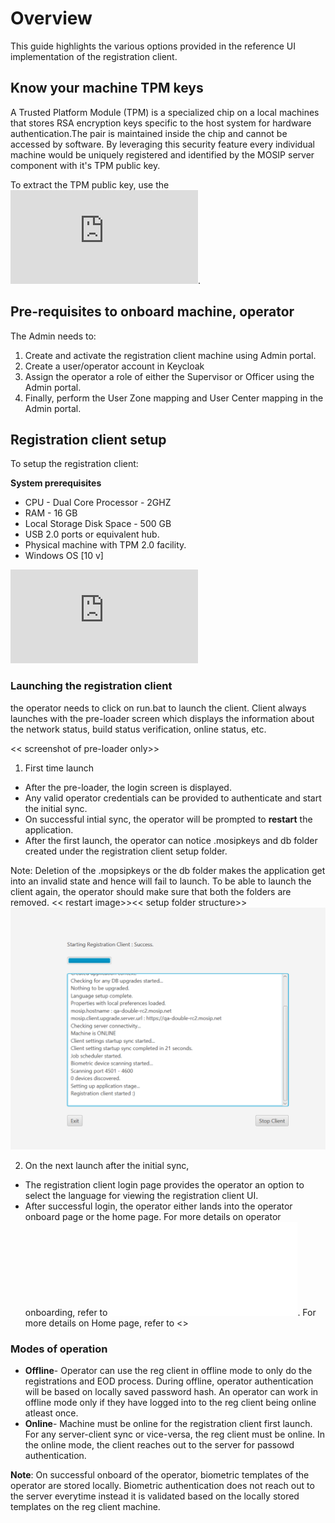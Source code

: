# Overview
This guide highlights the various options provided in the reference UI implementation of the registration client.

## Know your machine TPM keys
A Trusted Platform Module (TPM) is a specialized chip on a local machines that stores RSA encryption keys specific to the host system for hardware authentication.The pair is maintained inside the chip and cannot be accessed by software. By leveraging this security feature every individual machine would be uniquely registered and identified by the MOSIP server component with it's TPM public key.

To extract the TPM public key, use the ![TPM key extractor utility](https://github.com/mosip/mosip-infra/blob/develop/deployment/sandbox-v2/utils/tpm/key_extractor/README.md).

## Pre-requisites to onboard machine, operator
The Admin needs to:
1. Create and activate the registration client machine using Admin portal.
2. Create a user/operator account in Keycloak
3. Assign the operator a role of either the Supervisor or Officer using the Admin portal.
4. Finally, perform the User Zone mapping and User Center mapping in the Admin portal.
 
 ## Registration client setup
To setup the registration client:

**System prerequisites**
* CPU - Dual Core Processor - 2GHZ  
* RAM - 16 GB  
* Local Storage Disk Space - 500 GB 
* USB 2.0 ports or equivalent hub.  
* Physical machine with TPM 2.0 facility.   
* Windows OS [10 v] 

![Setting up the registration client](https://github.com/mosip/registration-client/blob/develop/README.md)

### Launching the registration client
the operator needs to click on run.bat to launch the client.
Client always launches with the pre-loader screen which displays the information about the network status,  build status verification, online status, etc.

<< screenshot of pre-loader  only>>

1. First time launch
- After the pre-loader, the login screen is displayed.
- Any valid operator credentials can be provided to authenticate and start the initial sync.
- On successful intial sync, the operator will be prompted to **restart** the application.
- After the first launch, the operator can notice .mosipkeys and db folder created under the registration client setup folder.

Note: Deletion of the .mopsipkeys or the db folder makes the application get into an invalid state and hence will fail to launch. To be able to launch the client again, the operator should make sure that both the folders are removed. 
<< restart image>><< setup folder structure>>
![](_images/reg-client-pre-loader-success.png)

2. On the next launch after the initial sync,
  - The registration client login page provides the operator an option to select the language for viewing the registration client UI.
  - After successful login, the operator either lands into the operator onboard page or the home page.
    For more details on operator onboarding, refer to ![Operator onboarding guide](operator-onboarding.md).
    For more details on Home page, refer to <>

### Modes of operation
      
* **Offline**- Operator can use the reg client in offline mode to only do the registrations and EOD process. During offline, operator authentication will be based on locally saved password hash. An operator can work in offline mode only if they have logged into to the reg client being online atleast once.
* **Online**- Machine must be online for the registration client first launch. For any server-client sync or vice-versa, the reg client must be online. In the online mode, the client reaches out to the server for passowd authentication.
       
**Note**: On successful onboard of the operator, biometric templates of the operator are stored locally.
       Biometric authentication does not reach out to the server everytime instead it is validated based on the locally stored templates on the reg client machine. 

